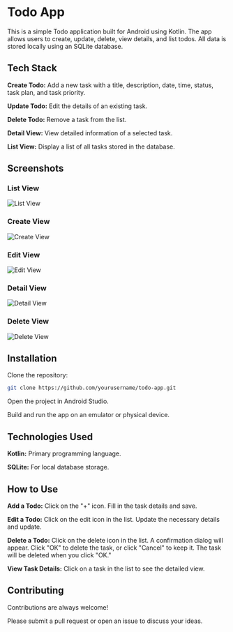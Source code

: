 
# Todo App

This is a simple Todo application built for Android using Kotlin. The app allows users to create, update, delete, view details, and list todos. All data is stored locally using an SQLite database.


## Tech Stack

**Create Todo:** Add a new task with a title, description, date, time, status, task plan, and task priority.

**Update Todo:** Edit the details of an existing task.

**Delete Todo:** Remove a task from the list.

**Detail View:** View detailed information of a selected task.

**List View:** Display a list of all tasks stored in the database.


## Screenshots

### List View
![List View](assets/images/todo_list.png)

### Create View
![Create View](assets/images/add_todo.png)

### Edit View
![Edit View](assets/images/todo_edit.png)

### Detail View
![Detail View](assets/images/todo_details.png)

### Delete View
![Delete View](assets/images/todo_delete.png)


## Installation

Clone the repository:

```bash
git clone https://github.com/yourusername/todo-app.git
```

Open the project in Android Studio.

Build and run the app on an emulator or physical device.


## Technologies Used

**Kotlin:** Primary programming language.

**SQLite:** For local database storage.


## How to Use

**Add a Todo:** Click on the "+" icon. Fill in the task details and save.

**Edit a Todo:** Click on the edit icon in the list. Update the necessary details and update.

**Delete a Todo:** Click on the delete icon in the list. A confirmation dialog will appear. Click "OK" to delete the task, or click "Cancel" to keep it. The task will be deleted when you click "OK."

**View Task Details:** Click on a task in the list to see the detailed view.


## Contributing

Contributions are always welcome!

Please submit a pull request or open an issue to discuss your ideas.